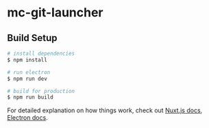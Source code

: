 # mc-git-launcher

## Build Setup

```bash
# install dependencies
$ npm install

# run electron
$ npm run dev

# build for production
$ npm run build
```

For detailed explanation on how things work, check out [Nuxt.js docs](https://nuxtjs.org), [Electron docs](https://www.electronjs.org/).
